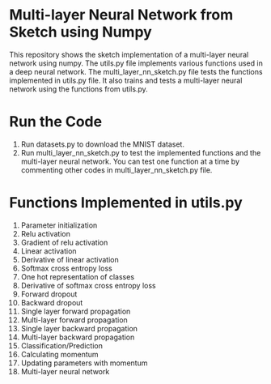 # Multi-layer Neural Network from Sketch using Numpy

This repository shows the sketch implementation of a multi-layer neural network using numpy. The utils.py file implements various functions used in a deep neural network. The multi_layer_nn_sketch.py file tests the functions implemented in utils.py file. It also trains and tests a multi-layer neural network using the functions from utils.py.

# Run the Code
1. Run datasets.py to download the MNIST dataset.
2. Run multi_layer_nn_sketch.py to test the implemented functions and the multi-layer neural network. You can test one function at a time by commenting other codes in multi_layer_nn_sketch.py file.

# Functions Implemented in utils.py
1. Parameter initialization
2. Relu activation
3. Gradient of relu activation
4. Linear activation
5. Derivative of linear activation
6. Softmax cross entropy loss
7. One hot representation of classes
8. Derivative of softmax cross entropy loss
9. Forward dropout
10. Backward dropout
11. Single layer forward propagation
12. Multi-layer forward propagation
13. Single layer backward propagation
14. Multi-layer backward propagation
15. Classification/Prediction
16. Calculating momentum
17. Updating parameters with momentum
18. Multi-layer neural network
